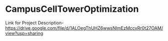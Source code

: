 # CampusCellTowerOptimization

Link for Project Description-
https://drive.google.com/file/d/1ALOegThUHZ6wwsNImEzMccvRr0t27OAM/view?usp=sharing
